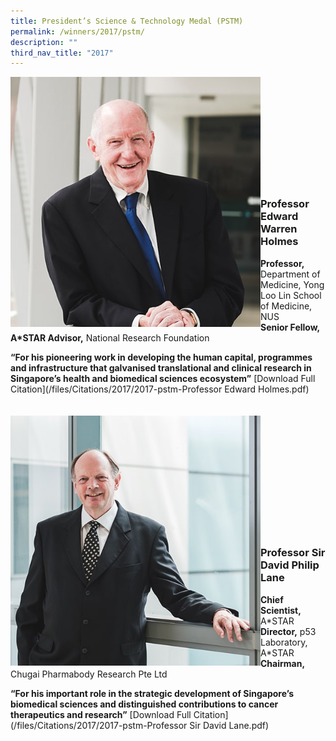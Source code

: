 ```yaml
---
title: President’s Science & Technology Medal (PSTM)
permalink: /winners/2017/pstm/
description: ""
third_nav_title: "2017"
---
```

<img src="/images/Winners/2017/pstm-prof-edward-holmes.jpg" alt="Professor Edward Warren Holmes" style="width:400px" align="left"/><br/><br/><br/><br/><br/><br/><br/><br/><br/><br/>
### **Professor Edward Warren Holmes**
<b>Professor,</b> Department of Medicine, Yong Loo Lin School of Medicine, NUS<br> 
<b>Senior Fellow, A\*STAR Advisor,</b> National Research Foundation 

<b>“For his pioneering work in developing the human capital, programmes and infrastructure that galvanised translational and clinical research in Singapore’s health and biomedical sciences ecosystem”</b>
[Download Full Citation](/files/Citations/2017/2017-pstm-Professor Edward Holmes.pdf)
<br><br><br>
<img src="/images/Winners/2017/pstm-sir-david-lane.jpg" alt="Professor Sir David Philip Lane" style="width:400px" align="left"/><br/><br/><br/><br/><br/><br/><br/><br/><br/><br/><br/>
### **Professor Sir David Philip Lane**
<b>Chief Scientist,</b> A\*STAR<br> 
<b>Director,</b> p53 Laboratory, A\*STAR<br> 
<b>Chairman,</b> Chugai Pharmabody Research Pte Ltd

<b>“For his important role in the strategic development of Singapore’s biomedical sciences and distinguished contributions to cancer therapeutics and research”</b> [Download Full Citation](/files/Citations/2017/2017-pstm-Professor Sir David Lane.pdf)